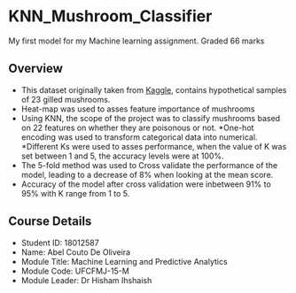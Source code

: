 # KNN_Mushroom_Classifier
 My first model for my Machine learning assignment.  Graded 66 marks
 
## Overview
 
* This dataset originally taken from [Kaggle](https://www.kaggle.com/datasets/uciml/mushroom-classification), contains hypothetical samples of 23 gilled mushrooms.
* Heat-map was used to asses feature importance of mushrooms
* Using KNN, the scope of the project was to classify mushrooms based on 22 features on whether they are poisonous or not. 
*One-hot encoding was used to transform categorical data into numerical.
*Different Ks were used to asses performance, when the value of K was set between 1 and 5, the accuracy levels were at 100%.
* The 5-fold method was used to Cross validate the performance of the model, leading to a decrease of 8% when looking at the mean score.
* Accuracy of the model after cross validation were inbetween 91% to 95% with K range from 1 to 5.




## Course Details

* Student ID: 18012587
* Name: Abel Couto De Oliveira
* Module Title: Machine Learning and Predictive Analytics
* Module Code: UFCFMJ-15-M
* Module Leader: Dr Hisham Ihshaish
